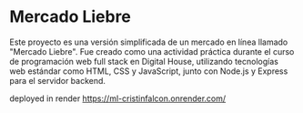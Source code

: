 # Mercado Liebre

Este proyecto es una versión simplificada de un mercado en línea llamado "Mercado Liebre". 
Fue creado como una actividad práctica durante el curso de programación web full stack en Digital House, utilizando tecnologías web estándar como HTML, CSS y JavaScript, junto con Node.js y Express para el servidor backend.

deployed in render
https://ml-cristinfalcon.onrender.com/
